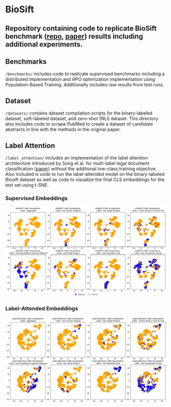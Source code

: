 # BioSift
Repository containing code to replicate BioSift benchmark ([repo](https://github.com/pathology-dynamics/biosift), [paper](https://dl.acm.org/doi/abs/10.1145/3539618.3591897)) results including additional experiments. 
---
## Benchmarks

`/benchmarks/` includes code to replicate supervised benchmarks including a distributed implementation and HPO optimization implementation using Population-Based Training. Additionally includes raw results from test runs. 

## Dataset

`/datasets/` contains dataset compilation scripts for the binary-labeled dataset, soft-labeled dataset, and zero-shot (NLI) dataset. This directory also includes code to scrape PubMed to create a dataset of candidate abstracts in line with the methods in the original paper. 

## Label Attention

`/label_attention/` includes an implementation of the label attention architecture introduced by Song et al. for multi-label legal document classification ([paper](https://dl.acm.org/doi/10.1016/j.is.2021.101718)) without the additional low-class training objective. Also included is code to run the label-attended model on the binary-labeled Biosift dataset as well as code to visualize the final CLS embeddings for the test set using t-SNE.

### Supervised Embeddings

![Supervised t-SNE visualizations of CLS embeddings](label_attention/output/t-sne_supervised.png)

### Label-Attended Embeddings

![Label-Attended t-SNE visualizations of CLS embeddings](label_attention/output/t_sne_label_attention.jpg)
